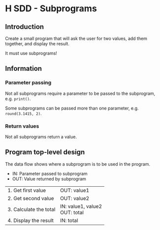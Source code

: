 # H SDD - Subprograms

## Introduction

Create a small program that will ask the user for two values, add them together, and display the result.

It must use subprograms!

## Information

### Parameter passing

Not all subprograms require a parameter to be passed to the subprogram, e.g. `print()`.

Some subprograms can be passed more than one parameter, e.g. `round(3.1415, 2)`.

### Return values

Not all subprograms return a value.

## Program top-level design

The data flow shows where a subprogram is to be used in the program.

* IN: Parameter passed to subprogram
* OUT: Value returned by subprogram

<table>
    <tr>
        <td>1. Get first value</td>
        <td>OUT: value1</td>
    </tr>
    <tr>
        <td>2. Get second value</td>
        <td>OUT: value2</td>
    </tr>
    <tr>
        <td>3. Calculate the total</td>
        <td>IN: value1, value2<br>
OUT: total</td>
    </tr>
    <tr>
        <td>4. Display the result</td>
        <td>IN: total</td>
    </tr>
</table>
